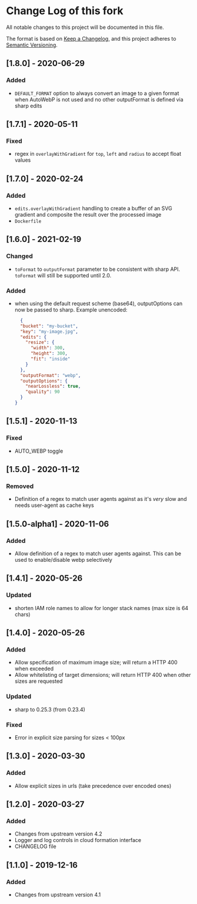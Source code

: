 # Change Log of this fork
All notable changes to this project will be documented in this file.

The format is based on [Keep a Changelog](https://keepachangelog.com/en/1.0.0/),
and this project adheres to [Semantic Versioning](https://semver.org/spec/v2.0.0.html).


## [1.8.0] - 2020-06-29
### Added
- `DEFAULT_FORMAT` option to always convert an image to a given format when AutoWebP is not used and no other outputFormat is defined via sharp edits

## [1.7.1] - 2020-05-11
### Fixed
- regex in `overlayWithGradient` for `top`, `left` and `radius` to accept float values

## [1.7.0] - 2020-02-24
### Added
- `edits.overlayWithGradient` handling to create a buffer of an SVG gradient and composite the result over the
  processed image
- `Dockerfile`

## [1.6.0] - 2021-02-19
### Changed
- `toFormat` to `outputFormat` parameter to be consistent with sharp API. `toFormat` will still be supported until 2.0.

### Added
- when using the default request scheme (base64), outputOptions can now be passed to sharp.
  Example unencoded:
  ```json
    {
    "bucket": "my-bucket",
    "key": "my-image.jpg",
    "edits": {
      "resize": {
        "width": 300,
        "height": 300,
        "fit": "inside"
      }
    },
    "outputFormat": "webp",
    "outputOptions": {
      "nearLossless": true,
      "quality": 90
    }
  }
  ```

## [1.5.1] - 2020-11-13
### Fixed
- AUTO_WEBP toggle

## [1.5.0] - 2020-11-12
### Removed
- Definition of a regex to match user agents against as it's _very_ slow and needs
  user-agent as cache keys

## [1.5.0-alpha1] - 2020-11-06
### Added
- Allow definition of a regex to match user agents against. This can be used to enable/disable webp selectively

## [1.4.1] - 2020-05-26
### Updated
- shorten IAM role names to allow for longer stack names (max size is 64 chars)

## [1.4.0] - 2020-05-26
### Added
- Allow specification of maximum image size; will return a HTTP 400 when exceeded
- Allow whitelisting of target dimensions; will return HTTP 400 when other sizes are requested

### Updated
- sharp to 0.25.3 (from 0.23.4)

### Fixed
- Error in explicit size parsing for sizes < 100px

## [1.3.0] - 2020-03-30
### Added
- Allow explicit sizes in urls (take precedence over encoded ones)

## [1.2.0] - 2020-03-27
### Added
- Changes from upstream version 4.2
- Logger and log controls in cloud formation interface
- CHANGELOG file

## [1.1.0] - 2019-12-16
### Added
- Changes from upstream version 4.1
